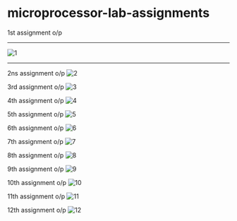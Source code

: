 # microprocessor-lab-assignments

1st assignment o/p
_______________________________________________________________________________________________________________________________________________________________________
![1](https://user-images.githubusercontent.com/62459983/170324803-89473b2e-5550-46d1-a70c-c25ec498ec08.png)

_______________________________________________________________________________________________________________________________________________________________________
2ns assignment o/p
![2](https://user-images.githubusercontent.com/62459983/170324813-bf8f0331-f89e-4ab6-b40b-332221ca8a78.png)

3rd assignment o/p
![3](https://user-images.githubusercontent.com/62459983/170324847-9cf83240-6360-4733-89c6-25e77504979f.png)

4th assignment o/p
![4](https://user-images.githubusercontent.com/62459983/170324856-133a18f9-1129-44a2-aea7-9b7eae3ce488.png)

5th assignment o/p
![5](https://user-images.githubusercontent.com/62459983/170324906-b0270741-36c7-41cd-af93-888cffd0e7cf.png)

6th assignment o/p
![6](https://user-images.githubusercontent.com/62459983/170324924-9a226440-8551-4313-9c7f-1a5a5e46c0be.png)

7th assignment o/p
![7](https://user-images.githubusercontent.com/62459983/170324933-239b1246-1240-4a9b-8c7d-936dd93a0e9f.png)

8th assignment o/p
![8](https://user-images.githubusercontent.com/62459983/170324945-d974471a-d128-4eb3-b5ef-76fd54259f02.png)

9th assignment o/p
![9](https://user-images.githubusercontent.com/62459983/170324990-b22d99ea-7862-4a9c-a071-3fdac4834d98.png)

10th assignment o/p
![10](https://user-images.githubusercontent.com/62459983/170324759-87ebf017-bb8c-4dea-b8cd-41cd7a00336e.png)

11th assignment o/p
![11](https://user-images.githubusercontent.com/62459983/170324783-11d3f2a5-2753-4ac4-bb73-671d650d8659.png)

12th assignment o/p
![12](https://user-images.githubusercontent.com/62459983/170324792-76d0e38c-1d50-4f20-97dd-e86a028c5d34.png)
